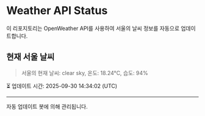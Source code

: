 
# Weather API Status

이 리포지토리는 OpenWeather API를 사용하여 서울의 날씨 정보를 자동으로 업데이트합니다.

## 현재 서울 날씨
> 서울의 현재 날씨: clear sky, 온도: 18.24°C, 습도: 94%

⏳ 업데이트 시간: 2025-09-30 14:34:02 (UTC)

---
자동 업데이트 봇에 의해 관리됩니다.

